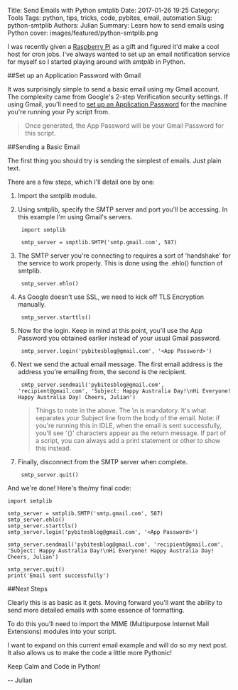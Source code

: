 Title: Send Emails with Python smtplib
Date: 2017-01-26 19:25
Category: Tools
Tags: python, tips, tricks, code, pybites, email, automation
Slug: python-smtplib
Authors: Julian
Summary: Learn how to send emails using Python
cover: images/featured/python-smtplib.png

I was recently given a [Raspberry Pi](https://www.raspberrypi.org) as a gift and figured it'd make a cool host for cron jobs. I've always wanted to set up an email notification service for myself so I started playing around with *smtplib* in Python.


##Set up an Application Password with Gmail

It was surprisingly simple to send a basic email using my Gmail account. The complexity came from Google's 2-step Verification security settings. If using Gmail, you'll need to [set up an Application Password](https://support.google.com/accounts/answer/185833?hl=en) for the machine you're running your Py script from.

> Once generated, the App Password will be your Gmail Password for this script.


##Sending a Basic Email

The first thing you should try is sending the simplest of emails. Just plain text.

There are a few steps, which I'll detail one by one:

1. Import the smtplib module.

2. Using smtplib, specify the SMTP server and port you'll be accessing. In this example I'm using Gmail's servers.

		import smtplib

		smtp_server = smptlib.SMTP('smtp.gmail.com', 587)

3. The SMTP server you're connecting to requires a sort of 'handshake' for the service to work properly. This is done using the .ehlo() function of smtplib.

		smtp_server.ehlo()

4. As Google doesn't use SSL, we need to kick off TLS Encryption manually.

		smtp_server.starttls()

5. Now for the login. Keep in mind at this point, you'll use the App Password you obtained earlier instead of your usual Gmail password.

		smtp_server.login('pybitesblog@gmail.com', '<App Password>')

6. Next we send the actual email message. The first email address is the address you're emailing from, the second is the recipient.

		smtp_server.sendmail('pybitesblog@gmail.com', 'recipient@gmail.com', 'Subject: Happy Australia Day!\nHi Everyone! Happy Australia Day! Cheers, Julian')

	>Things to note in the above. The \n is mandatory. It's what separates your Subject line from the body of the email. Note: if you're running this in IDLE, when the email is sent successfully, you'll see '{}' characters appear as the return message. If part of a script, you can always add a print statement or other to show this instead.

7. Finally, disconnect from the SMTP server when complete.

		smtp_server.quit()

And we're done! Here's the/my final code:

	import smtplib

	smtp_server = smtplib.SMTP('smtp.gmail.com', 587)
	smtp_server.ehlo()
	smtp_server.starttls()
	smtp_server.login('pybitesblog@gmail.com', '<App Password>')

	smtp_server.sendmail('pybitesblog@gmail.com', 'recipient@gmail.com', 'Subject: Happy Australia Day!\nHi Everyone! Happy Australia Day! Cheers, Julian')

	smtp_server.quit()
	print('Email sent successfully')


##Next Steps

Clearly this is as basic as it gets. Moving forward you'll want the ability to send more detailed emails with some essence of formatting.

To do this you'll need to import the MIME (Multipurpose Internet Mail Extensions) modules into your script.

I want to expand on this current email example and will do so my next post. It also allows us to make the code a little more Pythonic!


Keep Calm and Code in Python!

-- Julian
